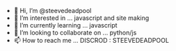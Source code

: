 - 👋 Hi, I’m @steevedeadpool
- 👀 I’m interested in ... javascript and site making
- 🌱 I’m currently learning ... javascript
- 💞️ I’m looking to collaborate on ... python/js
- 📫 How to reach me ... DISCROD : STEEVEDEADPOOL

<!---
steevedeadpool/steevedeadpool is a ✨ special ✨ repository because its `README.md` (this file) appears on your GitHub profile.
You can click the Preview link to take a look at your changes.
--->
